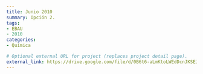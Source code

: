 ```yaml
---
title: Junio 2010
summary: Opción 2.
tags:
- EBAU
- 2010
categories:
- Química

# Optional external URL for project (replaces project detail page).
external_link: https://drive.google.com/file/d/0B6t6-aLmKtoLWEdDcnJKSEJJcW8/view
---
```


